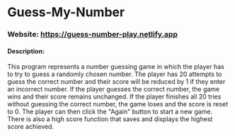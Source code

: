 # Guess-My-Number

### Website: <https://guess-number-play.netlify.app>

#### Description:

This program represents a number guessing game in which the player has to try to guess a randomly chosen number. The player has 20 attempts to guess the correct number and their score will be reduced by 1 if they enter an incorrect number. If the player guesses the correct number, the game wins and their score remains unchanged. If the player finishes all 20 tries without guessing the correct number, the game loses and the score is reset to 0. The player can then click the "Again" button to start a new game. There is also a high score function that saves and displays the highest score achieved.

